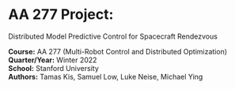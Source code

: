 # AA 277 Project:
Distributed Model Predictive Control for Spacecraft Rendezvous

**Course:** AA 277 (Multi-Robot Control and Distributed Optimization)\
**Quarter/Year:** Winter 2022\
**School:** Stanford University\
**Authors:** Tamas Kis, Samuel Low, Luke Neise, Michael Ying
